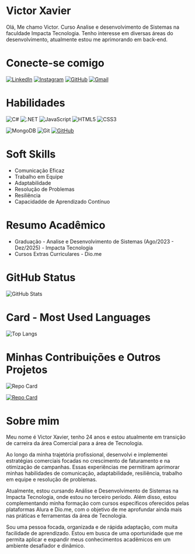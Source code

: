 # Victor Xavier 

Olá, Me chamo Victor. Curso Analise e desenvolvimento de Sistemas na faculdade Impacta Tecnologia. Tenho interesse em diversas áreas do desenvolvimento, atualmente estou me aprimorando em back-end.

# Conecte-se comigo 

[![LinkedIn](https://img.shields.io/badge/LinkedIn-0077B5?style=for-the-badge&logo=linkedin&logoColor=white)](https://www.linkedin.com/in/victor-xavier418/) [![Instagram](https://img.shields.io/badge/-Instagram-%23E4405F?style=for-the-badge&logo=instagram&logoColor=white)](https://www.instagram.com/viictorx16/) 
[![GitHub](https://img.shields.io/badge/GitHub-100000?style=for-the-badge&logo=github&logoColor=white)](https://github.com/Victorx16) 
[![Gmail](https://img.shields.io/badge/Gmail-333333?style=for-the-badge&logo=gmail&logoColor=red)](mailto:victorxavi418@gmail.com)

# Habilidades

![C#](https://img.shields.io/badge/C%23-239120?style=for-the-badge&logo=c-sharp&logoColor=white) 
![.NET](https://img.shields.io/badge/.NET-5C2D91?style=for-the-badge&logo=.net&logoColor=white) 
![JavaScript](https://img.shields.io/badge/JavaScript-F7DF1E?style=for-the-badge&logo=javascript&logoColor=black)
![HTML5](https://img.shields.io/badge/HTML5-E34F26?style=for-the-badge&logo=html5&logoColor=white) 
![CSS3](https://img.shields.io/badge/CSS3-1572B6?style=for-the-badge&logo=css3&logoColor=white) 


![MongoDB](https://img.shields.io/badge/MongoDB-%234ea94b.svg?style=for-the-badge&logo=mongodb&logoColor=white) 
![Git](https://img.shields.io/badge/GIT-E44C30?style=for-the-badge&logo=git&logoColor=white) 
[![GitHub](https://img.shields.io/badge/GitHub-100000?style=for-the-badge&logo=github&logoColor=white)](https://github.com/Victorx16)

# Soft Skills 

- Comunicação Eficaz
- Trabalho em Equipe
- Adaptabilidade
- Resolução de Problemas
- Resiliência 
- Capacidadde de Aprendizado Contínuo


# Resumo Acadêmico
- Graduação - Analise e Desenvolvimento de Sistemas (Ago/2023 - Dez/2025) - Impacta Tecnologia
- Cursos Extras Curriculares - Dio.me

# GitHub Status 

![GitHub Stats](https://github-readme-stats.vercel.app/api?username=Victorx16&theme=transparent&bg_color=003&border_color=30A3DC&show_icons=true&icon_color=30A3DC&title_color=E94D5F&text_color=FFF)


# Card - Most Used Languages

![Top Langs](https://github-readme-stats-git-masterrstaa-rickstaa.vercel.app/api/top-langs/?username=Victorx16&layout=compact&bg_color=003&border_color=30A3DC&title_color=E94D5F&text_color=FFF)
# Minhas Contribuições e Outros Projetos

![Repo Card](https://github-readme-stats.vercel.app/api/pin/?username=Victorx16&repo=dio-lab-open-source&bg_color=003&border_color=30A3DC&show_icons=true&icon_color=30A3DC&title_color=E94D5F&text_color=FFF)

[![Repo Card](https://github-readme-stats.vercel.app/api/pin/?username=Victorx16&repo=Projeto_DevLink&bg_color=003&border_color=30A3DC&show_icons=true&icon_color=60A3DC&title_color=E94D5F&text_color=FFF)](ttps://github.com/Victorx16/Projeto_DevLink) 

# Sobre mim 

Meu nome é Victor Xavier, tenho 24 anos e estou atualmente em transição de carreira da área Comercial para a área de Tecnologia. 

  

Ao longo da minha trajetória profissional, desenvolvi e implementei estratégias comerciais focadas no crescimento de faturamento e na otimização de campanhas. Essas experiências me permitiram aprimorar minhas habilidades de comunicação, adaptabilidade, resiliência, trabalho em equipe e resolução de problemas. 

  

Atualmente, estou cursando Análise e Desenvolvimento de Sistemas na Impacta Tecnologia, onde estou no terceiro período. Além disso, estou complementando minha formação com cursos específicos oferecidos pelas plataformas Alura e Dio.me, com o objetivo de me aprofundar ainda mais nas práticas e ferramentas da área de Tecnologia. 

  

Sou uma pessoa focada, organizada e de rápida adaptação, com muita facilidade de aprendizado. Estou em busca de uma oportunidade que me permita aplicar e expandir meus conhecimentos acadêmicos em um ambiente desafiador e dinâmico. 

